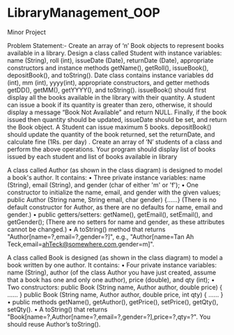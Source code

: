 # LibraryManagement_OOP
Minor Project

Problem Statement:- 
Create an array of ‘n’ Book objects to represent books available in a library.
Design a class called Student with instance variables: name (String), roll (int), issueDate (Date), 
returnDate (Date), appropriate constructors and instance methods getName(), getRoll(), 
issueBook(), depositBook(), and toString().
Date class contains instance variables dd (int), mm (int), yyyy(int), appropriate constructors, and 
getter methods getDD(), getMM(), getYYYY(), and toString().
issueBook() should first display all the books available in the library with their quantity. A student 
can issue a book if its quantity is greater than zero, otherwise, it should display a message “Book 
Not Available” and return NULL. Finally, if the book issued then quantity should be updated, 
issueDate should be set, and return the Book object. A Student can issue maximum 5 books.
depositBook() should update the quantity of the book returned, set the returnDate, and calculate fine
(1Rs. per day) .
Create an array of ‘N’ students of a class and perform the above operations. Your program should 
display list of books issued by each student and list of books available in library

A class called Author (as shown in the class diagram) is designed to model a book's author. It 
contains:
• Three private instance variables: name (String), email (String), and gender (char of either 'm'
or 'f'); 
• One constructor to initialize the name, email, and gender with the given values; 
public Author (String name, String email, char gender) {......}
(There is no default constructor for Author, as there are no defaults for name, email and 
gender.) 
• public getters/setters: getName(), getEmail(), setEmail(), and getGender();
(There are no setters for name and gender, as these attributes cannot be changed.) 
• A toString() method that returns "Author[name=?,email=?,gender=?]", e.g., 
"Author[name=Tan Ah Teck,email=ahTeck@somewhere.com,gender=m]". 

A class called Book is designed (as shown in the class diagram) to model a book written by one
author. It contains:
• Four private instance variables: name (String), author (of the class Author you have just 
created, assume that a book has one and only one author), price (double), and qty (int); 
• Two constructors: public Book (String name, Author author, double price) { ...... }
public Book (String name, Author author, double price, int qty) { ...... }
• public methods getName(), getAuthor(), getPrice(), setPrice(), getQty(), setQty(). 
• A toString() that returns "Book[name=?,Author[name=?,email=?,gender=?],price=?,qty=?". 
You should reuse Author’s toString().

